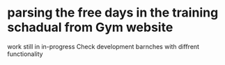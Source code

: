 # parsing the free days in the training schadual from Gym website
work still in in-progress 
Check development barnches with diffrent functionality 
